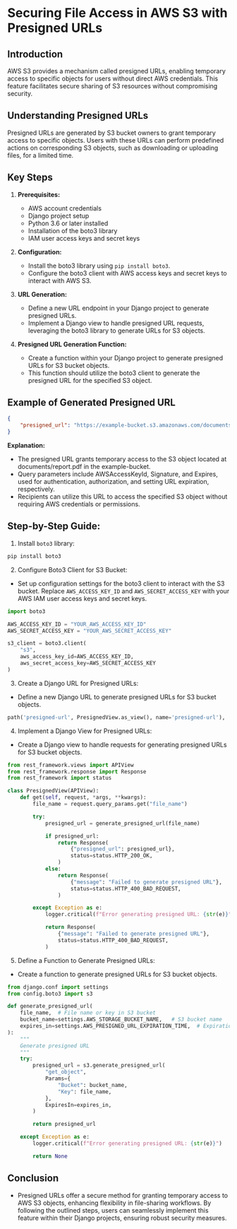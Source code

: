 # Securing File Access in AWS S3 with Presigned URLs

## Introduction

AWS S3 provides a mechanism called presigned URLs, enabling temporary access to specific objects for users without direct AWS credentials. This feature facilitates secure sharing of S3 resources without compromising security.

## Understanding Presigned URLs

Presigned URLs are generated by S3 bucket owners to grant temporary access to specific objects. Users with these URLs can perform predefined actions on corresponding S3 objects, such as downloading or uploading files, for a limited time.

## Key Steps

1. **Prerequisites:**
   - AWS account credentials
   - Django project setup
   - Python 3.6 or later installed
   - Installation of the boto3 library
   - IAM user access keys and secret keys

2. **Configuration:**
   - Install the boto3 library using `pip install boto3`.
   - Configure the boto3 client with AWS access keys and secret keys to interact with AWS S3.

3. **URL Generation:**
   - Define a new URL endpoint in your Django project to generate presigned URLs.
   - Implement a Django view to handle presigned URL requests, leveraging the boto3 library to generate URLs for S3 objects.

4. **Presigned URL Generation Function:**
   - Create a function within your Django project to generate presigned URLs for S3 bucket objects.
   - This function should utilize the boto3 client to generate the presigned URL for the specified S3 object.

## Example of Generated Presigned URL

```json
{
    "presigned_url": "https://example-bucket.s3.amazonaws.com/documents/report.pdf?AWSAccessKeyId=AKIA3EXAMPLE4YUNW&Signature=%2FD82n3a%2BEx4mpleSig%2Bmple%3D&Expires=1885300800"
}
```

**Explanation:**
  - The presigned URL grants temporary access to the S3 object located at documents/report.pdf in the example-bucket.
  - Query parameters include AWSAccessKeyId, Signature, and Expires, used for authentication, authorization, and setting URL expiration, respectively.
  - Recipients can utilize this URL to access the specified S3 object without requiring AWS credentials or permissions.

## Step-by-Step Guide:

1. Install `boto3` library:

```bash
pip install boto3
```

2. Configure Boto3 Client for S3 Bucket:

- Set up configuration settings for the boto3 client to interact with the S3 bucket. Replace `AWS_ACCESS_KEY_ID` and `AWS_SECRET_ACCESS_KEY` with your AWS IAM user access keys and secret keys.

```python
import boto3

AWS_ACCESS_KEY_ID = "YOUR_AWS_ACCESS_KEY_ID"
AWS_SECRET_ACCESS_KEY = "YOUR_AWS_SECRET_ACCESS_KEY"

s3_client = boto3.client(
    "s3",
    aws_access_key_id=AWS_ACCESS_KEY_ID,
    aws_secret_access_key=AWS_SECRET_ACCESS_KEY
)

```


3. Create a Django URL for Presigned URLs:
   
- Define a new Django URL to generate presigned URLs for S3 bucket objects.

```python
path('presigned-url', PresignedView.as_view(), name='presigned-url'),
```

4. Implement a Django View for Presigned URLs:

- Create a Django view to handle requests for generating presigned URLs for S3 bucket objects.

```python
from rest_framework.views import APIView
from rest_framework.response import Response
from rest_framework import status

class PresignedView(APIView):
    def get(self, request, *args, **kwargs):
        file_name = request.query_params.get("file_name")

        try:
            presigned_url = generate_presigned_url(file_name)

            if presigned_url:
                return Response(
                    {"presigned_url": presigned_url},
                    status=status.HTTP_200_OK,
                )
            else:
                return Response(
                    {"message": "Failed to generate presigned URL"},
                    status=status.HTTP_400_BAD_REQUEST,
                )

        except Exception as e:
            logger.critical(f"Error generating presigned URL: {str(e)}")

            return Response(
                {"message": "Failed to generate presigned URL"},
                status=status.HTTP_400_BAD_REQUEST,
            )

```


5. Define a Function to Generate Presigned URLs:

- Create a function to generate presigned URLs for S3 bucket objects.

```python
from django.conf import settings
from config.boto3 import s3

def generate_presigned_url(
    file_name,  # File name or key in S3 bucket
    bucket_name=settings.AWS_STORAGE_BUCKET_NAME,   # S3 bucket name
    expires_in=settings.AWS_PRESIGNED_URL_EXPIRATION_TIME,  # Expiration time in seconds
):
    """
    Generate presigned URL
    """
    try:
        presigned_url = s3.generate_presigned_url(
            "get_object",
            Params={
                "Bucket": bucket_name,
                "Key": file_name,
            },
            ExpiresIn=expires_in,
        )

        return presigned_url

    except Exception as e:
        logger.critical(f"Error generating presigned URL: {str(e)}")

        return None

```

## Conclusion
- Presigned URLs offer a secure method for granting temporary access to AWS S3 objects, enhancing flexibility in file-sharing workflows. By following the outlined steps, users can seamlessly implement this feature within their Django projects, ensuring robust security measures.
